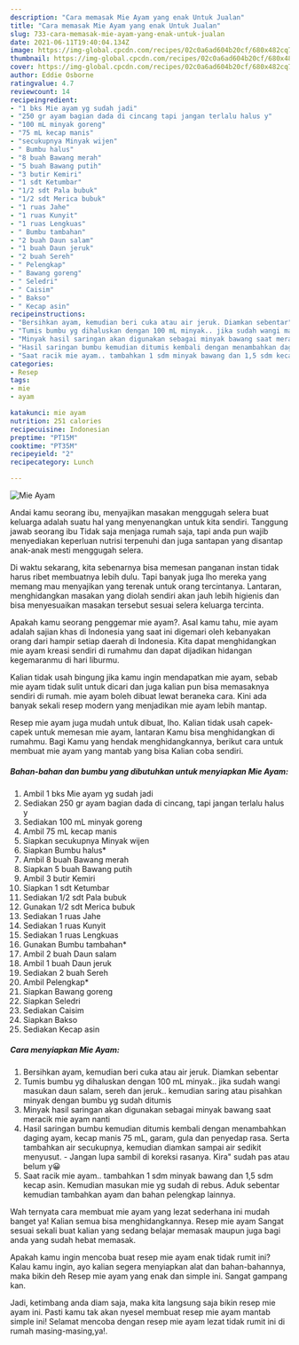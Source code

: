 ```yaml
---
description: "Cara memasak Mie Ayam yang enak Untuk Jualan"
title: "Cara memasak Mie Ayam yang enak Untuk Jualan"
slug: 733-cara-memasak-mie-ayam-yang-enak-untuk-jualan
date: 2021-06-11T19:40:04.134Z
image: https://img-global.cpcdn.com/recipes/02c0a6ad604b20cf/680x482cq70/mie-ayam-foto-resep-utama.jpg
thumbnail: https://img-global.cpcdn.com/recipes/02c0a6ad604b20cf/680x482cq70/mie-ayam-foto-resep-utama.jpg
cover: https://img-global.cpcdn.com/recipes/02c0a6ad604b20cf/680x482cq70/mie-ayam-foto-resep-utama.jpg
author: Eddie Osborne
ratingvalue: 4.7
reviewcount: 14
recipeingredient:
- "1 bks Mie ayam yg sudah jadi"
- "250 gr ayam bagian dada di cincang tapi jangan terlalu halus y"
- "100 mL minyak goreng"
- "75 mL kecap manis"
- "secukupnya Minyak wijen"
- " Bumbu halus"
- "8 buah Bawang merah"
- "5 buah Bawang putih"
- "3 butir Kemiri"
- "1 sdt Ketumbar"
- "1/2 sdt Pala bubuk"
- "1/2 sdt Merica bubuk"
- "1 ruas Jahe"
- "1 ruas Kunyit"
- "1 ruas Lengkuas"
- " Bumbu tambahan"
- "2 buah Daun salam"
- "1 buah Daun jeruk"
- "2 buah Sereh"
- " Pelengkap"
- " Bawang goreng"
- " Seledri"
- " Caisim"
- " Bakso"
- " Kecap asin"
recipeinstructions:
- "Bersihkan ayam, kemudian beri cuka atau air jeruk. Diamkan sebentar"
- "Tumis bumbu yg dihaluskan dengan 100 mL minyak.. jika sudah wangi masukan daun salam, sereh dan jeruk.. kemudian saring atau pisahkan minyak dengan bumbu yg sudah ditumis"
- "Minyak hasil saringan akan digunakan sebagai minyak bawang saat meracik mie ayam nanti"
- "Hasil saringan bumbu kemudian ditumis kembali dengan menambahkan daging ayam, kecap manis 75 mL, garam, gula dan penyedap rasa. Serta tambahkan air secukupnya, kemudian diamkan sampai air sedikit menyusut. Jangan lupa sambil di koreksi rasanya. Kira&#34; sudah pas atau belum y😀"
- "Saat racik mie ayam.. tambahkan 1 sdm minyak bawang dan 1,5 sdm kecap asin. Kemudian masukan mie yg sudah di rebus. Aduk sebentar kemudian tambahkan ayam dan bahan pelengkap lainnya."
categories:
- Resep
tags:
- mie
- ayam

katakunci: mie ayam 
nutrition: 251 calories
recipecuisine: Indonesian
preptime: "PT15M"
cooktime: "PT35M"
recipeyield: "2"
recipecategory: Lunch

---
```



![Mie Ayam](https://img-global.cpcdn.com/recipes/02c0a6ad604b20cf/680x482cq70/mie-ayam-foto-resep-utama.jpg)

Andai kamu seorang ibu, menyajikan masakan menggugah selera buat keluarga adalah suatu hal yang menyenangkan untuk kita sendiri. Tanggung jawab seorang ibu Tidak saja menjaga rumah saja, tapi anda pun wajib menyediakan keperluan nutrisi terpenuhi dan juga santapan yang disantap anak-anak mesti menggugah selera.

Di waktu  sekarang, kita sebenarnya bisa memesan panganan instan tidak harus ribet membuatnya lebih dulu. Tapi banyak juga lho mereka yang memang mau menyajikan yang terenak untuk orang tercintanya. Lantaran, menghidangkan masakan yang diolah sendiri akan jauh lebih higienis dan bisa menyesuaikan masakan tersebut sesuai selera keluarga tercinta. 



Apakah kamu seorang penggemar mie ayam?. Asal kamu tahu, mie ayam adalah sajian khas di Indonesia yang saat ini digemari oleh kebanyakan orang dari hampir setiap daerah di Indonesia. Kita dapat menghidangkan mie ayam kreasi sendiri di rumahmu dan dapat dijadikan hidangan kegemaranmu di hari liburmu.

Kalian tidak usah bingung jika kamu ingin mendapatkan mie ayam, sebab mie ayam tidak sulit untuk dicari dan juga kalian pun bisa memasaknya sendiri di rumah. mie ayam boleh dibuat lewat beraneka cara. Kini ada banyak sekali resep modern yang menjadikan mie ayam lebih mantap.

Resep mie ayam juga mudah untuk dibuat, lho. Kalian tidak usah capek-capek untuk memesan mie ayam, lantaran Kamu bisa menghidangkan di rumahmu. Bagi Kamu yang hendak menghidangkannya, berikut cara untuk membuat mie ayam yang mantab yang bisa Kalian coba sendiri.

<!--inarticleads1-->

##### Bahan-bahan dan bumbu yang dibutuhkan untuk menyiapkan Mie Ayam:

1. Ambil 1 bks Mie ayam yg sudah jadi
1. Sediakan 250 gr ayam bagian dada di cincang, tapi jangan terlalu halus y
1. Sediakan 100 mL minyak goreng
1. Ambil 75 mL kecap manis
1. Siapkan secukupnya Minyak wijen
1. Siapkan  Bumbu halus*
1. Ambil 8 buah Bawang merah
1. Siapkan 5 buah Bawang putih
1. Ambil 3 butir Kemiri
1. Siapkan 1 sdt Ketumbar
1. Sediakan 1/2 sdt Pala bubuk
1. Gunakan 1/2 sdt Merica bubuk
1. Sediakan 1 ruas Jahe
1. Sediakan 1 ruas Kunyit
1. Sediakan 1 ruas Lengkuas
1. Gunakan  Bumbu tambahan*
1. Ambil 2 buah Daun salam
1. Ambil 1 buah Daun jeruk
1. Sediakan 2 buah Sereh
1. Ambil  Pelengkap*
1. Siapkan  Bawang goreng
1. Siapkan  Seledri
1. Sediakan  Caisim
1. Siapkan  Bakso
1. Sediakan  Kecap asin




<!--inarticleads2-->

##### Cara menyiapkan Mie Ayam:

1. Bersihkan ayam, kemudian beri cuka atau air jeruk. Diamkan sebentar
1. Tumis bumbu yg dihaluskan dengan 100 mL minyak.. jika sudah wangi masukan daun salam, sereh dan jeruk.. kemudian saring atau pisahkan minyak dengan bumbu yg sudah ditumis
1. Minyak hasil saringan akan digunakan sebagai minyak bawang saat meracik mie ayam nanti
1. Hasil saringan bumbu kemudian ditumis kembali dengan menambahkan daging ayam, kecap manis 75 mL, garam, gula dan penyedap rasa. Serta tambahkan air secukupnya, kemudian diamkan sampai air sedikit menyusut. - Jangan lupa sambil di koreksi rasanya. Kira&#34; sudah pas atau belum y😀
1. Saat racik mie ayam.. tambahkan 1 sdm minyak bawang dan 1,5 sdm kecap asin. Kemudian masukan mie yg sudah di rebus. Aduk sebentar kemudian tambahkan ayam dan bahan pelengkap lainnya.




Wah ternyata cara membuat mie ayam yang lezat sederhana ini mudah banget ya! Kalian semua bisa menghidangkannya. Resep mie ayam Sangat sesuai sekali buat kalian yang sedang belajar memasak maupun juga bagi anda yang sudah hebat memasak.

Apakah kamu ingin mencoba buat resep mie ayam enak tidak rumit ini? Kalau kamu ingin, ayo kalian segera menyiapkan alat dan bahan-bahannya, maka bikin deh Resep mie ayam yang enak dan simple ini. Sangat gampang kan. 

Jadi, ketimbang anda diam saja, maka kita langsung saja bikin resep mie ayam ini. Pasti kamu tak akan nyesel membuat resep mie ayam mantab simple ini! Selamat mencoba dengan resep mie ayam lezat tidak rumit ini di rumah masing-masing,ya!.

